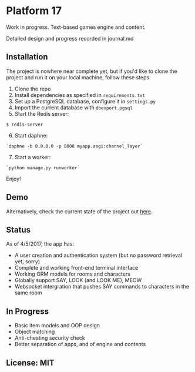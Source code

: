 # Platform 17

Work in progress. Text-based games engine and content.

Detailed design and progress recorded in journal.md

## Installation

The project is nowhere near complete yet, but if you'd like to clone the project and run it on your local machine, follow these steps:

1. Clone the repo
2. Install dependencies as specified in `requirements.txt`
3. Set up a PostgreSQL database, configure it in `settings.py`
4. Import the current database with `dbexport.pgsql`
5. Start the Redis server:
```
$ redis-server
```
6. Start daphne:
```
`daphne -b 0.0.0.0 -p 8000 myapp.asgi:channel_layer`
```
7. Start a worker:
```
`python manage.py runworker`
```

Enjoy!

## Demo

Alternatively, check the current state of the project out [here](platform17.herokuapp.com).

## Status

As of 4/5/2017, the app has:

- A user creation and authentication system (but no password retrieval yet, sorry)
- Complete and working front-end terminal interface
- Working ORM models for rooms and characters
- Globally support SAY, LOOK (and LOOK ME), MEOW
- Websocket intergration that pushes SAY commands to characters in the same room

## In Progress

- Basic item models and OOP design
- Object matching
- Anti-cheating security check
- Better separation of apps, and of engine and contents

## License: MIT

